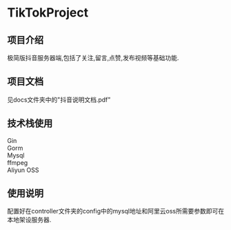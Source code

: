 # TikTokProject
项目介绍
---
极简版抖音服务器端,包括了关注,留言,点赞,发布视频等基础功能.

项目文档
---
见docs文件夹中的"抖音说明文档.pdf"

技术栈使用
---
Gin\
Gorm\
Mysql\
ffmpeg\
Aliyun OSS

使用说明
---
配置好在controller文件夹的config中的mysql地址和阿里云oss所需要参数即可在本地架设服务器.
